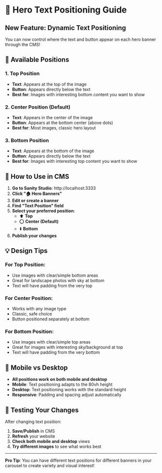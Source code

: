 # 📍 Hero Text Positioning Guide

## **New Feature: Dynamic Text Positioning**

You can now control where the text and button appear on each hero banner through the CMS!

## **🎯 Available Positions**

### **1. Top Position**
- **Text**: Appears at the top of the image
- **Button**: Appears directly below the text
- **Best for**: Images with interesting bottom content you want to show

### **2. Center Position (Default)**
- **Text**: Appears in the center of the image
- **Button**: Appears at the bottom center (above dots)
- **Best for**: Most images, classic hero layout

### **3. Bottom Position**
- **Text**: Appears at the bottom of the image
- **Button**: Appears directly below the text
- **Best for**: Images with interesting top content you want to show

## **📝 How to Use in CMS**

1. **Go to Sanity Studio**: http://localhost:3333
2. **Click "🏠 Hero Banners"**
3. **Edit or create a banner**
4. **Find "Text Position" field**
5. **Select your preferred position**:
   - ⬆️ **Top**
   - ⭕ **Center (Default)**
   - ⬇️ **Bottom**
6. **Publish your changes**

## **💡 Design Tips**

### **For Top Position:**
- Use images with clear/simple bottom areas
- Great for landscape photos with sky at bottom
- Text will have padding from the very top

### **For Center Position:**
- Works with any image type
- Classic, safe choice
- Button positioned separately at bottom

### **For Bottom Position:**
- Use images with clear/simple top areas
- Great for images with interesting sky/background at top
- Text will have padding from the very bottom

## **📱 Mobile vs Desktop**

- **All positions work on both mobile and desktop**
- **Mobile**: Text positioning adapts to the 80vh height
- **Desktop**: Text positioning works with the standard height
- **Responsive**: Padding and spacing adjust automatically

## **🔄 Testing Your Changes**

After changing text position:
1. **Save/Publish** in CMS
2. **Refresh** your website
3. **Check both mobile and desktop** views
4. **Try different images** to see what works best

---

**Pro Tip**: You can have different text positions for different banners in your carousel to create variety and visual interest!
